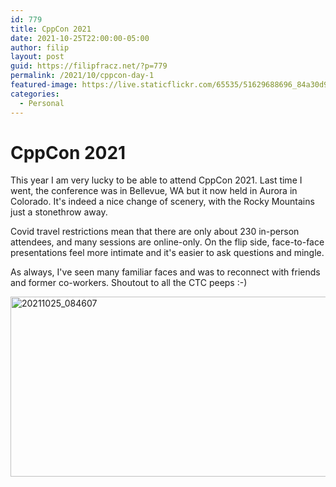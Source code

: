 ```yaml
---
id: 779
title: CppCon 2021
date: 2021-10-25T22:00:00-05:00
author: filip
layout: post
guid: https://filipfracz.net/?p=779
permalink: /2021/10/cppcon-day-1
featured-image: https://live.staticflickr.com/65535/51629688696_84a30d9e6c_k.jpg
categories:
  - Personal
---
```


# CppCon 2021

This year I am very lucky to be able to attend CppCon 2021.
Last time I went, the conference was in Bellevue, WA but it now held in Aurora in Colorado.
It's indeed a nice change of scenery, with the Rocky Mountains just a stonethrow away.

Covid travel restrictions mean that there are only about 230 in-person attendees,
and many sessions are online-only. On the flip side, face-to-face presentations
feel more intimate and it's easier to ask questions and mingle.

As always, I've seen many familiar faces and was to reconnect with friends
and former co-workers. Shoutout to all the CTC peeps :-)

<a data-flickr-embed="true" href="https://www.flickr.com/photos/itsff/51629688696/in/datetaken/" title="20211025_084607"><img src="https://live.staticflickr.com/65535/51629688696_313326fd11_z.jpg" width="640" height="288" alt="20211025_084607"></a><script async src="//embedr.flickr.com/assets/client-code.js" charset="utf-8"></script>
